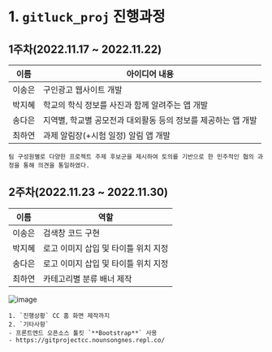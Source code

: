 # 1. `gitluck_proj` 진행과정

## 1주차(2022.11.17 ~ 2022.11.22)
|이름|아이디어 내용|
|------|------|
|이송은|구인광고 웹사이트 개발|
|박지혜|학교의 학식 정보를 사진과 함께 알려주는 앱 개발|
|송다은|지역별, 학교별 공모전과 대외활동 등의 정보를 제공하는 앱 개발|
|최하연|과제 알림장(+시험 일정) 알림 앱 개발|

```
팀 구성원별로 다양한 프로젝트 주제 후보군을 제시하여 토의를 기반으로 한 민주적인 협의 과정을 통해 의견을 통일하였다.
```



## 2주차(2022.11.23 ~ 2022.11.30)
|이름|역할|
|------|------|
|이송은|검색창 코드 구현|
|박지혜|로고 이미지 삽입 및 타이틀 위치 지정|
|송다은|로고 이미지 삽입 및 타이틀 위치 지정|
|최하연|카테고리별 분류 배너 제작|

![image](https://user-images.githubusercontent.com/113091447/204788396-ec2d77f4-06c9-47be-8998-ab9fe10b52a0.png)

```
1. `진행상황` CC 홈 화면 제작까지
2. `기타사항`
- 프론트엔드 오픈소스 툴킷 `**Bootstrap**` 사용
- https://gitprojectcc.nounsongnes.repl.co/

```
